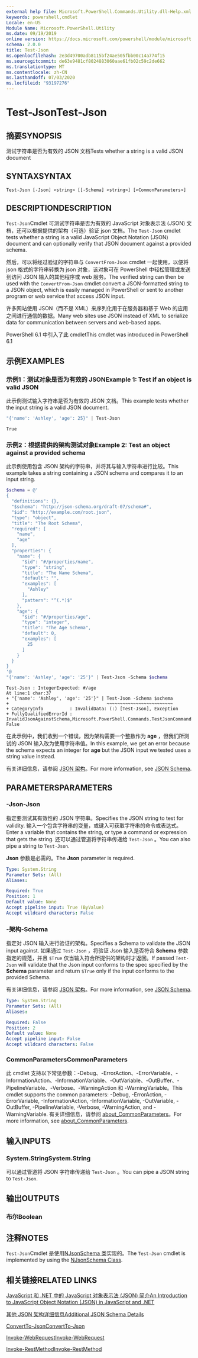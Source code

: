 ```yaml
---
external help file: Microsoft.PowerShell.Commands.Utility.dll-Help.xml
keywords: powershell,cmdlet
Locale: en-US
Module Name: Microsoft.PowerShell.Utility
ms.date: 09/19/2019
online version: https://docs.microsoft.com/powershell/module/microsoft.powershell.utility/test-json?view=powershell-7&WT.mc_id=ps-gethelp
schema: 2.0.0
title: Test-Json
ms.openlocfilehash: 2e3d49700adb8115bf24ae505fbb00c14a774f15
ms.sourcegitcommit: de63e9481cf8024883060aae61fb02c59c2de662
ms.translationtype: MT
ms.contentlocale: zh-CN
ms.lasthandoff: 07/03/2020
ms.locfileid: "93197276"
---
```

# <span data-ttu-id="aa892-103">Test-Json</span><span class="sxs-lookup"><span data-stu-id="aa892-103">Test-Json</span></span>

## <span data-ttu-id="aa892-104">摘要</span><span class="sxs-lookup"><span data-stu-id="aa892-104">SYNOPSIS</span></span>
<span data-ttu-id="aa892-105">测试字符串是否为有效的 JSON 文档</span><span class="sxs-lookup"><span data-stu-id="aa892-105">Tests whether a string is a valid JSON document</span></span>

## <span data-ttu-id="aa892-106">SYNTAX</span><span class="sxs-lookup"><span data-stu-id="aa892-106">SYNTAX</span></span>

```
Test-Json [-Json] <string> [[-Schema] <string>] [<CommonParameters>]
```

## <span data-ttu-id="aa892-107">DESCRIPTION</span><span class="sxs-lookup"><span data-stu-id="aa892-107">DESCRIPTION</span></span>

<span data-ttu-id="aa892-108">`Test-Json`Cmdlet 可测试字符串是否为有效的 JavaScript 对象表示法 (JSON) 文档，还可以根据提供的架构（可选）验证 json 文档。</span><span class="sxs-lookup"><span data-stu-id="aa892-108">The `Test-Json` cmdlet tests whether a string is a valid JavaScript Object Notation (JSON) document and can optionally verify that JSON document against a provided schema.</span></span>

<span data-ttu-id="aa892-109">然后，可以将经过验证的字符串与 `ConvertFrom-Json` cmdlet 一起使用，以便将 json 格式的字符串转换为 json 对象，该对象可在 PowerShell 中轻松管理或发送到访问 JSON 输入的其他程序或 web 服务。</span><span class="sxs-lookup"><span data-stu-id="aa892-109">The verified string can then be used with the `ConvertFrom-Json` cmdlet convert a JSON-formatted string to a JSON object, which is easily managed in PowerShell or sent to another program or web service that access JSON input.</span></span>

<span data-ttu-id="aa892-110">许多网站使用 JSON（而不是 XML）来序列化用于在服务器和基于 Web 的应用之间进行通信的数据。</span><span class="sxs-lookup"><span data-stu-id="aa892-110">Many web sites use JSON instead of XML to serialize data for communication between servers and web-based apps.</span></span>

<span data-ttu-id="aa892-111">PowerShell 6.1 中引入了此 cmdlet</span><span class="sxs-lookup"><span data-stu-id="aa892-111">This cmdlet was introduced in PowerShell 6.1</span></span>

## <span data-ttu-id="aa892-112">示例</span><span class="sxs-lookup"><span data-stu-id="aa892-112">EXAMPLES</span></span>

### <span data-ttu-id="aa892-113">示例1：测试对象是否为有效的 JSON</span><span class="sxs-lookup"><span data-stu-id="aa892-113">Example 1: Test if an object is valid JSON</span></span>

<span data-ttu-id="aa892-114">此示例测试输入字符串是否为有效的 JSON 文档。</span><span class="sxs-lookup"><span data-stu-id="aa892-114">This example tests whether the input string is a valid JSON document.</span></span>

```powershell
"{'name': 'Ashley', 'age': 25}" | Test-Json
```

```Output
True
```

### <span data-ttu-id="aa892-115">示例2：根据提供的架构测试对象</span><span class="sxs-lookup"><span data-stu-id="aa892-115">Example 2: Test an object against a provided schema</span></span>

<span data-ttu-id="aa892-116">此示例使用包含 JSON 架构的字符串，并将其与输入字符串进行比较。</span><span class="sxs-lookup"><span data-stu-id="aa892-116">This example takes a string containing a JSON schema and compares it to an input string.</span></span>

```powershell
$schema = @'
{
  "definitions": {},
  "$schema": "http://json-schema.org/draft-07/schema#",
  "$id": "http://example.com/root.json",
  "type": "object",
  "title": "The Root Schema",
  "required": [
    "name",
    "age"
  ],
  "properties": {
    "name": {
      "$id": "#/properties/name",
      "type": "string",
      "title": "The Name Schema",
      "default": "",
      "examples": [
        "Ashley"
      ],
      "pattern": "^(.*)$"
    },
    "age": {
      "$id": "#/properties/age",
      "type": "integer",
      "title": "The Age Schema",
      "default": 0,
      "examples": [
        25
      ]
    }
  }
}
'@
"{'name': 'Ashley', 'age': '25'}" | Test-Json -Schema $schema
```

```Output
Test-Json : IntegerExpected: #/age
At line:1 char:37
+ "{'name': 'Ashley', 'age': '25'}" | Test-Json -Schema $schema
+                                     ~~~~~~~~~~~~~~~~~~~~~~~~~
+ CategoryInfo          : InvalidData: (:) [Test-Json], Exception
+ FullyQualifiedErrorId : InvalidJsonAgainstSchema,Microsoft.PowerShell.Commands.TestJsonCommand
False
```

<span data-ttu-id="aa892-117">在此示例中，我们收到一个错误，因为架构需要一个整数作为 **age** ，但我们所测试的 JSON 输入改为使用字符串值。</span><span class="sxs-lookup"><span data-stu-id="aa892-117">In this example, we get an error because the schema expects an integer for **age** but the JSON input we tested uses a string value instead.</span></span>

<span data-ttu-id="aa892-118">有关详细信息，请参阅 [JSON 架构](https://json-schema.org/)。</span><span class="sxs-lookup"><span data-stu-id="aa892-118">For more information, see [JSON Schema](https://json-schema.org/).</span></span>

## <span data-ttu-id="aa892-119">PARAMETERS</span><span class="sxs-lookup"><span data-stu-id="aa892-119">PARAMETERS</span></span>

### <span data-ttu-id="aa892-120">-Json</span><span class="sxs-lookup"><span data-stu-id="aa892-120">-Json</span></span>

<span data-ttu-id="aa892-121">指定要测试其有效性的 JSON 字符串。</span><span class="sxs-lookup"><span data-stu-id="aa892-121">Specifies the JSON string to test for validity.</span></span> <span data-ttu-id="aa892-122">输入一个包含字符串的变量，或键入可获取字符串的命令或表达式。</span><span class="sxs-lookup"><span data-stu-id="aa892-122">Enter a variable that contains the string, or type a command or expression that gets the string.</span></span> <span data-ttu-id="aa892-123">还可以通过管道将字符串传递给 `Test-Json` 。</span><span class="sxs-lookup"><span data-stu-id="aa892-123">You can also pipe a string to `Test-Json`.</span></span>

<span data-ttu-id="aa892-124">**Json** 参数是必需的。</span><span class="sxs-lookup"><span data-stu-id="aa892-124">The **Json** parameter is required.</span></span>

```yaml
Type: System.String
Parameter Sets: (All)
Aliases:

Required: True
Position: 1
Default value: None
Accept pipeline input: True (ByValue)
Accept wildcard characters: False
```

### <span data-ttu-id="aa892-125">-架构</span><span class="sxs-lookup"><span data-stu-id="aa892-125">-Schema</span></span>

<span data-ttu-id="aa892-126">指定对 JSON 输入进行验证的架构。</span><span class="sxs-lookup"><span data-stu-id="aa892-126">Specifies a Schema to validate the JSON input against.</span></span> <span data-ttu-id="aa892-127">如果通过 `Test-Json` ，将验证 Json 输入是否符合 **Schema** 参数指定的规范，并且 `$True` 仅当输入符合所提供的架构时才返回。</span><span class="sxs-lookup"><span data-stu-id="aa892-127">If passed `Test-Json` will validate that the Json input conforms to the spec specified by the **Schema** parameter and return `$True` only if the input conforms to the provided Schema.</span></span>

<span data-ttu-id="aa892-128">有关详细信息，请参阅 [JSON 架构](https://json-schema.org/)。</span><span class="sxs-lookup"><span data-stu-id="aa892-128">For more information, see [JSON Schema](https://json-schema.org/).</span></span>

```yaml
Type: System.String
Parameter Sets: (All)
Aliases:

Required: False
Position: 2
Default value: None
Accept pipeline input: False
Accept wildcard characters: False
```

### <span data-ttu-id="aa892-129">CommonParameters</span><span class="sxs-lookup"><span data-stu-id="aa892-129">CommonParameters</span></span>

<span data-ttu-id="aa892-130">此 cmdlet 支持以下常见参数：-Debug、-ErrorAction、-ErrorVariable、-InformationAction、-InformationVariable、-OutVariable、-OutBuffer、-PipelineVariable、-Verbose、-WarningAction 和 -WarningVariable。</span><span class="sxs-lookup"><span data-stu-id="aa892-130">This cmdlet supports the common parameters: -Debug, -ErrorAction, -ErrorVariable, -InformationAction, -InformationVariable, -OutVariable, -OutBuffer, -PipelineVariable, -Verbose, -WarningAction, and -WarningVariable.</span></span> <span data-ttu-id="aa892-131">有关详细信息，请参阅 [about_CommonParameters](https://go.microsoft.com/fwlink/?LinkID=113216)。</span><span class="sxs-lookup"><span data-stu-id="aa892-131">For more information, see [about_CommonParameters](https://go.microsoft.com/fwlink/?LinkID=113216).</span></span>

## <span data-ttu-id="aa892-132">输入</span><span class="sxs-lookup"><span data-stu-id="aa892-132">INPUTS</span></span>

### <span data-ttu-id="aa892-133">System.String</span><span class="sxs-lookup"><span data-stu-id="aa892-133">System.String</span></span>

<span data-ttu-id="aa892-134">可以通过管道将 JSON 字符串传递给 `Test-Json` 。</span><span class="sxs-lookup"><span data-stu-id="aa892-134">You can pipe a JSON string to `Test-Json`.</span></span>

## <span data-ttu-id="aa892-135">输出</span><span class="sxs-lookup"><span data-stu-id="aa892-135">OUTPUTS</span></span>

### <span data-ttu-id="aa892-136">布尔</span><span class="sxs-lookup"><span data-stu-id="aa892-136">Boolean</span></span>

## <span data-ttu-id="aa892-137">注释</span><span class="sxs-lookup"><span data-stu-id="aa892-137">NOTES</span></span>

<span data-ttu-id="aa892-138">`Test-Json`Cmdlet 是使用[NJsonSchema 类](https://github.com/RSuter/NJsonSchema)实现的。</span><span class="sxs-lookup"><span data-stu-id="aa892-138">The `Test-Json` cmdlet is implemented by using the [NJsonSchema Class](https://github.com/RSuter/NJsonSchema).</span></span>

## <span data-ttu-id="aa892-139">相关链接</span><span class="sxs-lookup"><span data-stu-id="aa892-139">RELATED LINKS</span></span>

<span data-ttu-id="aa892-140">[JavaScript 和 .NET 中的 JavaScript 对象表示法 (JSON) 简介](/previous-versions/dotnet/articles/bb299886(v=msdn.10))</span><span class="sxs-lookup"><span data-stu-id="aa892-140">[An Introduction to JavaScript Object Notation (JSON) in JavaScript and .NET](/previous-versions/dotnet/articles/bb299886(v=msdn.10))</span></span>

[<span data-ttu-id="aa892-141">其他 JSON 架构详细信息</span><span class="sxs-lookup"><span data-stu-id="aa892-141">Additional JSON Schema Details</span></span>](https://json-schema.org/)

[<span data-ttu-id="aa892-142">ConvertTo-Json</span><span class="sxs-lookup"><span data-stu-id="aa892-142">ConvertTo-Json</span></span>](ConvertTo-Json.md)

[<span data-ttu-id="aa892-143">Invoke-WebRequest</span><span class="sxs-lookup"><span data-stu-id="aa892-143">Invoke-WebRequest</span></span>](Invoke-WebRequest.md)

[<span data-ttu-id="aa892-144">Invoke-RestMethod</span><span class="sxs-lookup"><span data-stu-id="aa892-144">Invoke-RestMethod</span></span>](Invoke-RestMethod.md)

